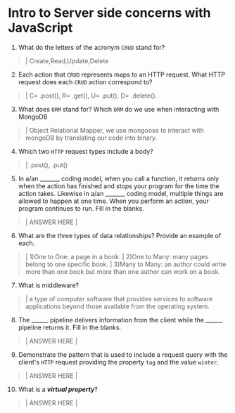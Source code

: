 # Intro to Server side concerns with JavaScript
01. What do the letters of the acronym `CRUD` stand for?

  > | Create,Read,Update,Delete

02. Each action that `CRUD` represents maps to an HTTP request. What HTTP request does each `CRUD` action correspond to?

  > | C= .post(), R= .get(), U= .put(), D= .delete().

03. What does `ORM` stand for? Which `ORM` do we use when interacting with MongoDB

  > | Object Relational Mapper, we use mongoose to interact with mongoDB by translating our code into binary.

04. Which two `HTTP` request types include a body?

  > | .post(), .put()

05. In a/an _______ coding model, when you call a function, it returns only when the action has finished and stops your program for the time the action takes. Likewise in a/an _______ coding model, multiple things are allowed to happen at one time. When you perform an action, your program continues to run.  Fill in the blanks.

  > | ANSWER HERE |

06. What are the three types of data relationships? Provide an example of each.

  > | 1)One to One: a page in a book.
  > | 2)One to Many: many pages belong to one specific book.
  > | 3)Many to Many: an author could write more than one book but more than one author can work on a book.

07. What is middleware?

  > | a type of computer software that provides services to software applications beyond those available from the operating system.

08. The ______ pipeline delivers information from the client while the ______ pipeline returns it. Fill in the blanks. 

  > | ANSWER HERE |

09. Demonstrate the pattern that is used to include a request query with the client's `HTTP` request providing the property `tag` and the value `winter`.

  > | ANSWER HERE |

10. What is a ***virtual property***?

  > | ANSWER HERE |
